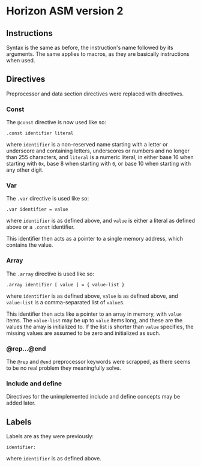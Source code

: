 # Horizon ASM version 2

## Instructions
Syntax is the same as before, the instruction's name followed by its arguments.
The same applies to macros, as they are basically instructions when used.

## Directives
Preprocessor and data section directives were replaced with directives.

### Const
The `@const` directive is now used like so:
```
.const identifier literal
```
where `identifier` is a non-reserved name starting with a letter or underscore and
containing letters, underscores or numbers and no longer than 255 characters, and
`literal` is a numeric literal, in either base 16 when starting with `0x`, base 8
when starting with `0`, or base 10 when starting with any other digit.

### Var
The `.var` directive is used like so:
```
.var identifier = value
```
where `identifier` is as defined above, and `value` is either a literal as defined
above or a `.const` identifier.

This identifier then acts as a pointer to a single memory address, which contains the
value.

### Array
The `.array` directive is used like so:
```
.array identifier [ value ] = { value-list }
```
where `identifier` is as defined above, `value` is as defined above, and `value-list`
is a comma-separated list of `value`s.

This identifier then acts like a pointer to an array in memory, with `value` items.
The `value-list` may be up to `value` items long, and these are the values the array
is initialized to. If the list is shorter than `value` specifies, the missing values
are assumed to be zero and initialized as such.

### @rep...@end
The `@rep` and `@end` preprocessor keywords were scrapped, as there seems to be no
real problem they meaningfully solve.

### Include and define
Directives for the unimplemented include and define concepts may be added later.

## Labels
Labels are as they were previously:
```
identifier:
```
where `identifier` is as defined above.

